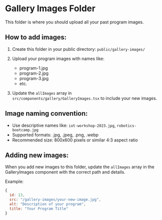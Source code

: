 
# Gallery Images Folder

This folder is where you should upload all your past program images.

## How to add images:

1. Create this folder in your public directory: `public/gallery-images/`
2. Upload your program images with names like:
   - program-1.jpg
   - program-2.jpg
   - program-3.jpg
   - etc.

3. Update the `allImages` array in `src/components/gallery/GalleryImages.tsx` to include your new images.

## Image naming convention:
- Use descriptive names like: `iot-workshop-2023.jpg`, `robotics-bootcamp.jpg`
- Supported formats: .jpg, .jpeg, .png, .webp
- Recommended size: 800x600 pixels or similar 4:3 aspect ratio

## Adding new images:
When you add new images to this folder, update the `allImages` array in the GalleryImages component with the correct path and details.

Example:
```javascript
{
  id: 13,
  src: "/gallery-images/your-new-image.jpg",
  alt: "Description of your program",
  title: "Your Program Title"
}
```
